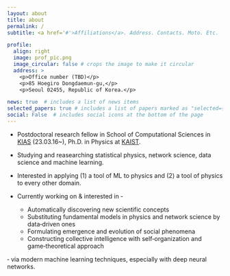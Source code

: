 ```yaml
---
layout: about
title: about
permalink: /
subtitle: <a href='#'>Affiliations</a>. Address. Contacts. Moto. Etc.

profile:
  align: right
  image: prof_pic.png
  image_circular: false # crops the image to make it circular
  address: >
    <p>Office number (TBD)</p>
    <p>85 Hoegiro Dongdaemun-gu,</p>
    <p>Seoul 02455, Republic of Korea.</p>

news: true  # includes a list of news items
selected_papers: true # includes a list of papers marked as "selected={true}"
social: False  # includes social icons at the bottom of the page
---
```


* Postdoctoral research fellow in School of Computational Sciences in [KIAS](https://www.kias.re.kr/kias/schools/schoolsOvrv/overView.do?schoolsCd=C&menuNo=402054) (23.03.16~), Ph.D. in Physics at [KAIST](https://physics.kaist.ac.kr/).

* Studying and reasearching statistical physics, network science, data science and machine learning.

* Interested in applying (1) a tool of ML to physics and (2) a tool of physics to every other domain.

* Currently working on & interested in ‑

   - Automatically discovering new scientific concepts
   - Substituting fundamental models in physics and network science by data‑driven ones
   - Formulating emergence and evolution of social phenomena
   - Constructing collective intelligence with self‑organization and game‑theoretical approach

 ‑ via modern machine learning techniques, especially with deep neural networks.

